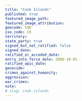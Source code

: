 ```yaml
---
title: "Cook Islands"
published: true
featured_image_path:
featured_image_attribution:
geocode: COK
iso_code: CK
territory:
state_party: true
signed_but_not_ratified: false
signed_date:
ratified_or_acceded_date:
entry_into_force_date: 2008-10-01
ratified_apic_date:
genocide:
crimes_against_humanity:
aggression:
war_crimes:
note:
# slug: cook-islands
---
```

